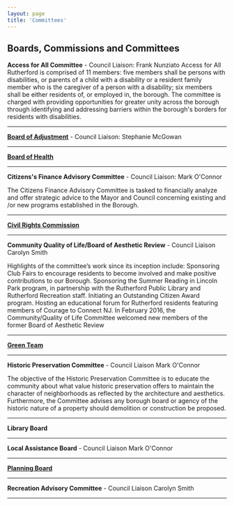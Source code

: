 ```yaml
---
layout: page
title: 'Committees'
---
```


## Boards, Commissions and Committees

**Access for All Committee** - Council Liaison: Frank Nunziato
Access for All Rutherford is comprised of 11 members: five members shall be persons with disabilities, or parents of a child with a disability or a resident family member who is the caregiver of a person with a disability; six members shall be either residents of, or employed in, the borough.  The committee is charged with providing opportunities for greater unity across the borough through identifying and addressing barriers within the borough's borders for residents with disabilities.

---

[**Board of Adjustment**](/departments/borough-clerk/minutes-and-agendas/board-of-adjustment/) - Council Liaison: Stephanie McGowan 

---

[**Board of Health**](board-of-health/)

---

**Citizens's Finance Advisory Committee** - Council Liaison: Mark O'Connor

The Citizens Finance Advisory Committee is tasked to financially analyze and offer strategic advice to the Mayor and Council concerning existing and /or new programs established in the Borough.

---

[**Civil Rights Commission**](civil-rights-commission/)

---

**Community Quality of Life/Board of Aesthetic Review** - Council Liaison Carolyn Smith

Highlights of the committee’s work since its inception include: Sponsoring Club Fairs to encourage residents to become involved and make positive contributions to our Borough. Sponsoring the Summer Reading in Lincoln Park program, in partnership with the Rutherford Public Library and Rutherford Recreation staff. Initiating an Outstanding Citizen Award program. Hosting an educational forum for Rutherford residents featuring members of Courage to Connect NJ. In February 2016, the Community/Quality of Life Committee welcomed new members of the former Board of Aesthetic Review

---

[**Green Team**](green-team/)

---

**Historic Preservation Committee** - Council Liaison Mark O'Connor

The objective of the Historic Preservation Committee is to educate the community about what value historic preservation offers to maintain the character of neighborhoods as reflected by the architecture and aesthetics. Furthermore, the Committee advises any borough board or agency of the historic nature of a property should demolition or construction be proposed.

---

**Library Board**

---

**Local Assistance Board** - Council Liaison Mark O'Connor

---

[**Planning Board**](/departments/borough-clerk/minutes-and-agendas/planning-board/)

---

**Recreation Advisory Committee** - Council Liaison Carolyn Smith

---

